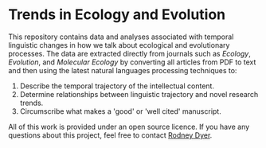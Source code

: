 # Trends in Ecology and Evolution

This repository contains data and analyses associated with temporal linguistic changes in how we talk about ecological and evolutionary processes.  The data are extracted directly from journals such as *Ecology*, *Evolution*, and *Molecular Ecology* by converting all articles from PDF to text and then using the latest natural languages processing techniques to:

1. Describe the temporal trajectory of the intellectual content.
2. Determine relationships between linguistic trajectory and novel research trends.
3. Circumscribe what makes a 'good' or 'well cited' manuscript.

All of this work is provided under an open source licence.  If you have any questions about this project, feel free to contact [Rodney Dyer](mailto://rjdyer@vcu.edu).

